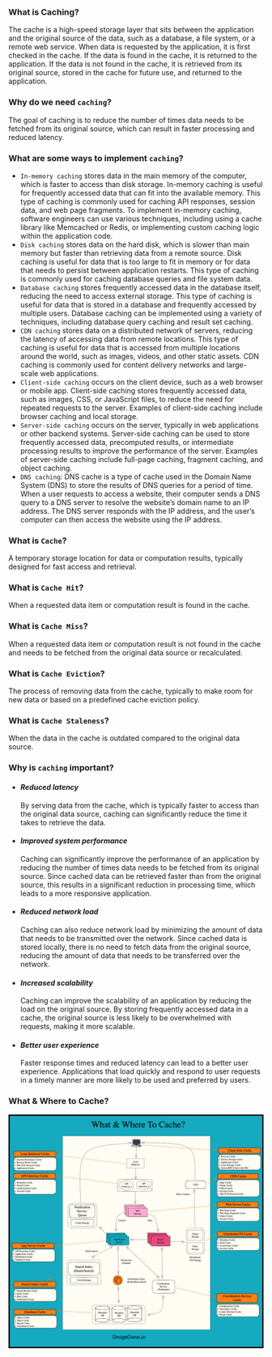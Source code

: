 ### What is Caching?

The cache is a high-speed storage layer that sits between the application and the original source of the data, such as a database, a file system, or a remote web service. When data is requested by the application, it is first checked in the cache. If the data is found in the cache, it is returned to the application. If the data is not found in the cache, it is retrieved from its original source, stored in the cache for future use, and returned to the application.

### Why do we need `caching`?

The goal of caching is to reduce the number of times data needs to be fetched from its original source, which can result in faster processing and reduced latency.

### What are some ways to implement `caching`?

- `In-memory caching` stores data in the main memory of the computer, which is faster to access than disk storage. In-memory caching is useful for frequently accessed data that can fit into the available memory. This type of caching is commonly used for caching API responses, session data, and web page fragments. To implement in-memory caching, software engineers can use various techniques, including using a cache library like Memcached or Redis, or implementing custom caching logic within the application code.
- `Disk caching` stores data on the hard disk, which is slower than main memory but faster than retrieving data from a remote source. Disk caching is useful for data that is too large to fit in memory or for data that needs to persist between application restarts. This type of caching is commonly used for caching database queries and file system data.
- `Database caching` stores frequently accessed data in the database itself, reducing the need to access external storage. This type of caching is useful for data that is stored in a database and frequently accessed by multiple users. Database caching can be implemented using a variety of techniques, including database query caching and result set caching.
- `CDN caching` stores data on a distributed network of servers, reducing the latency of accessing data from remote locations. This type of caching is useful for data that is accessed from multiple locations around the world, such as images, videos, and other static assets. CDN caching is commonly used for content delivery networks and large-scale web applications.
- `Client-side caching` occurs on the client device, such as a web browser or mobile app. Client-side caching stores frequently accessed data, such as images, CSS, or JavaScript files, to reduce the need for repeated requests to the server. Examples of client-side caching include browser caching and local storage.
- `Server-side caching` occurs on the server, typically in web applications or other backend systems. Server-side caching can be used to store frequently accessed data, precomputed results, or intermediate processing results to improve the performance of the server. Examples of server-side caching include full-page caching, fragment caching, and object caching.
- `DNS caching`:
  DNS cache is a type of cache used in the Domain Name System (DNS) to store the results of DNS queries for a period of time. When a user requests to access a website, their computer sends a DNS query to a DNS server to resolve the website’s domain name to an IP address. The DNS server responds with the IP address, and the user’s computer can then access the website using the IP address.

### What is `Cache`?

A temporary storage location for data or computation results, typically designed for fast access and retrieval.

### What is `Cache Hit`?

When a requested data item or computation result is found in the cache.

### What is `Cache Miss`?

When a requested data item or computation result is not found in the cache and needs to be fetched from the original data source or recalculated.

### What is `Cache Eviction`?

The process of removing data from the cache, typically to make room for new data or based on a predefined cache eviction policy.

### What is `Cache Staleness`?

When the data in the cache is outdated compared to the original data source.

### Why is `caching` important?

- #### _Reduced latency_

  By serving data from the cache, which is typically faster to access than the original data source, caching can significantly reduce the time it takes to retrieve the data.

- #### _Improved system performance_

  Caching can significantly improve the performance of an application by reducing the number of times data needs to be fetched from its original source. Since cached data can be retrieved faster than from the original source, this results in a significant reduction in processing time, which leads to a more responsive application.

- #### _Reduced network load_

  Caching can also reduce network load by minimizing the amount of data that needs to be transmitted over the network. Since cached data is stored locally, there is no need to fetch data from the original source, reducing the amount of data that needs to be transferred over the network.

- #### _Increased scalability_

  Caching can improve the scalability of an application by reducing the load on the original source. By storing frequently accessed data in a cache, the original source is less likely to be overwhelmed with requests, making it more scalable.

- #### _Better user experience_
  Faster response times and reduced latency can lead to a better user experience. Applications that load quickly and respond to user requests in a timely manner are more likely to be used and preferred by users.

### What & Where to Cache?

![What & Where to Cache?](image.png)

### 
